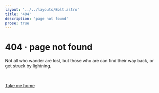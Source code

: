 ```yaml
---
layout: '../../layouts/Bolt.astro'
title: '404'
description: 'page not found'
prose: true
---
```


# 404 · page not found

Not all who wander are lost, but those who are can find their way back, or get
struck by lightning.<br/><br/><br/>

<a href="/bolt" class="btn primary">Take me home</a>
